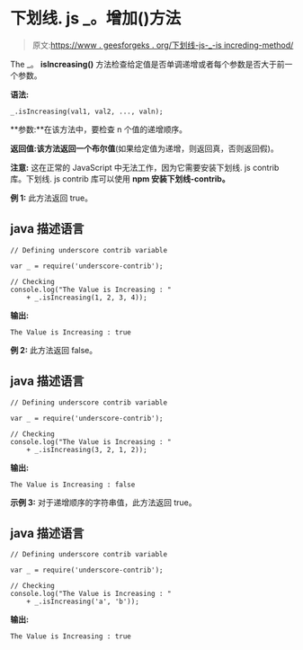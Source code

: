 # 下划线. js _。增加()方法

> 原文:[https://www . geesforgeks . org/下划线-js-_-is increding-method/](https://www.geeksforgeeks.org/underscore-js-_-isincreasing-method/)

The _。 **isIncreasing()** 方法检查给定值是否单调递增或者每个参数是否大于前一个参数。

**语法:**

```
_.isIncreasing(val1, val2, ..., valn);
```

**参数:**在该方法中，要检查 n 个值的递增顺序。

**返回值:**该方法返回一个**布尔值**(如果给定值为递增，则返回真，否则返回假)。

**注意:** 这在正常的 JavaScript 中无法工作，因为它需要安装下划线. js contrib 库。下划线. js contrib 库可以使用 **npm 安装下划线-contrib。**

**例 1:** 此方法返回 true。

## java 描述语言

```
// Defining underscore contrib variable

var _ = require('underscore-contrib');

// Checking
console.log("The Value is Increasing : " 
    + _.isIncreasing(1, 2, 3, 4));
```

**输出:**

```
The Value is Increasing : true
```

**例 2:** 此方法返回 false。

## java 描述语言

```
// Defining underscore contrib variable

var _ = require('underscore-contrib');

// Checking
console.log("The Value is Increasing : " 
    + _.isIncreasing(3, 2, 1, 2));
```

**输出:**

```
The Value is Increasing : false
```

**示例 3:** 对于递增顺序的字符串值，此方法返回 true。

## java 描述语言

```
// Defining underscore contrib variable

var _ = require('underscore-contrib');

// Checking
console.log("The Value is Increasing : " 
    + _.isIncreasing('a', 'b'));
```

**输出:**

```
The Value is Increasing : true
```